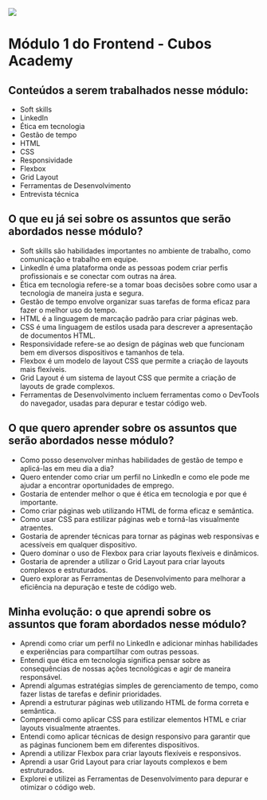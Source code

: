 ![](https://i.imgur.com/xG74tOh.png)

# Módulo 1 do Frontend - Cubos Academy

## Conteúdos a serem trabalhados nesse módulo:

- Soft skills
- LinkedIn
- Ética em tecnologia
- Gestão de tempo
- HTML
- CSS
- Responsividade
- Flexbox
- Grid Layout
- Ferramentas de Desenvolvimento
- Entrevista técnica

## O que eu já sei sobre os assuntos que serão abordados nesse módulo?

- Soft skills são habilidades importantes no ambiente de trabalho, como comunicação e trabalho em equipe.
- LinkedIn é uma plataforma onde as pessoas podem criar perfis profissionais e se conectar com outras na área.
- Ética em tecnologia refere-se a tomar boas decisões sobre como usar a tecnologia de maneira justa e segura.
- Gestão de tempo envolve organizar suas tarefas de forma eficaz para fazer o melhor uso do tempo.
- HTML é a linguagem de marcação padrão para criar páginas web.
- CSS é uma linguagem de estilos usada para descrever a apresentação de documentos HTML.
- Responsividade refere-se ao design de páginas web que funcionam bem em diversos dispositivos e tamanhos de tela.
- Flexbox é um modelo de layout CSS que permite a criação de layouts mais flexíveis.
- Grid Layout é um sistema de layout CSS que permite a criação de layouts de grade complexos.
- Ferramentas de Desenvolvimento incluem ferramentas como o DevTools do navegador, usadas para depurar e testar código web.

## O que quero aprender sobre os assuntos que serão abordados nesse módulo?

- Como posso desenvolver minhas habilidades de gestão de tempo e aplicá-las em meu dia a dia?
- Quero entender como criar um perfil no LinkedIn e como ele pode me ajudar a encontrar oportunidades de emprego.
- Gostaria de entender melhor o que é ética em tecnologia e por que é importante.
- Como criar páginas web utilizando HTML de forma eficaz e semântica.
- Como usar CSS para estilizar páginas web e torná-las visualmente atraentes.
- Gostaria de aprender técnicas para tornar as páginas web responsivas e acessíveis em qualquer dispositivo.
- Quero dominar o uso de Flexbox para criar layouts flexíveis e dinâmicos.
- Gostaria de aprender a utilizar o Grid Layout para criar layouts complexos e estruturados.
- Quero explorar as Ferramentas de Desenvolvimento para melhorar a eficiência na depuração e teste de código web.

## Minha evolução: o que aprendi sobre os assuntos que foram abordados nesse módulo?

- Aprendi como criar um perfil no LinkedIn e adicionar minhas habilidades e experiências para compartilhar com outras pessoas.
- Entendi que ética em tecnologia significa pensar sobre as consequências de nossas ações tecnológicas e agir de maneira responsável.
- Aprendi algumas estratégias simples de gerenciamento de tempo, como fazer listas de tarefas e definir prioridades.
- Aprendi a estruturar páginas web utilizando HTML de forma correta e semântica.
- Compreendi como aplicar CSS para estilizar elementos HTML e criar layouts visualmente atraentes.
- Entendi como aplicar técnicas de design responsivo para garantir que as páginas funcionem bem em diferentes dispositivos.
- Aprendi a utilizar Flexbox para criar layouts flexíveis e responsivos.
- Aprendi a usar Grid Layout para criar layouts complexos e bem estruturados.
- Explorei e utilizei as Ferramentas de Desenvolvimento para depurar e otimizar o código web.
